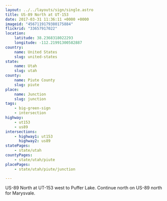 ```yaml
---
layout: ../../layouts/sign/single.astro
title: US-89 North at UT-153
date: 2017-03-31 11:36:11 +0000 +0000
imageid: "4567119179380175884"
flickrid: "33657917022"
location:
    latitude: 38.2368318022293
    longitude: -112.21991300582887
country:
    name: United States
    slug: united-states
state:
    name: Utah
    slug: utah
county:
    name: Piute County
    slug: piute
place:
    name: Junction
    slug: junction
tags:
    - big-green-sign
    - intersection
highway:
    - ut153
    - us89
intersections:
    - highway1: ut153
      highway2: us89
statePages:
    - state/utah
countyPages:
    - state/utah/piute
placePages:
    - state/utah/piute/junction

---
```

US-89 North at UT-153 west to Puffer Lake.  Continue north on US-89 north for Marysvale.